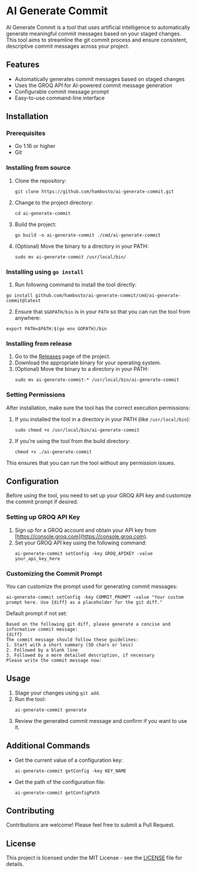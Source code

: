 # AI Generate Commit

AI Generate Commit is a tool that uses artificial intelligence to automatically generate meaningful commit messages based on your staged changes. This tool aims to streamline the git commit process and ensure consistent, descriptive commit messages across your project.

## Features

- Automatically generates commit messages based on staged changes
- Uses the GROQ API for AI-powered commit message generation
- Configurable commit message prompt
- Easy-to-use command-line interface

## Installation

### Prerequisites

- Go 1.16 or higher
- Git

### Installing from source

1. Clone the repository:
   ```
   git clone https://github.com/hambosto/ai-generate-commit.git
   ```
2. Change to the project directory:
   ```
   cd ai-generate-commit
   ```
3. Build the project:
   ```
   go build -o ai-generate-commit ./cmd/ai-generate-commit
   ```
4. (Optional) Move the binary to a directory in your PATH:
   ```
   sudo mv ai-generate-commit /usr/local/bin/
   ```

### Installing using `go install`

1. Run following command to install the tool directly:

```
go install github.com/hambosto/ai-generate-commit/cmd/ai-generate-commit@latest
```

2. Ensure that `$GOPATH/bin` is in your `PATH` so that you can run the tool from anywhere:

```
export PATH=$PATH:$(go env GOPATH)/bin
```

### Installing from release

1. Go to the [Releases](https://github.com/hambosto/ai-generate-commit/releases) page of the project.
2. Download the appropriate binary for your operating system.
3. (Optional) Move the binary to a directory in your PATH:
   ```
   sudo mv ai-generate-commit-* /usr/local/bin/ai-generate-commit
   ```

### Setting Permissions

After installation, make sure the tool has the correct execution permissions:

1. If you installed the tool in a directory in your PATH (like `/usr/local/bin`):

   ```
   sudo chmod +x /usr/local/bin/ai-generate-commit
   ```

2. If you're using the tool from the build directory:
   ```
   chmod +x ./ai-generate-commit
   ```

This ensures that you can run the tool without any permission issues.

## Configuration

Before using the tool, you need to set up your GROQ API key and customize the commit prompt if desired.

### Setting up GROQ API Key

1. Sign up for a GROQ account and obtain your API key from [https://console.groq.com](https://console.groq.com).
2. Set your GROQ API key using the following command:
   ```
   ai-generate-commit setConfig -key GROQ_APIKEY -value your_api_key_here
   ```

### Customizing the Commit Prompt

You can customize the prompt used for generating commit messages:

```
ai-generate-commit setConfig -key COMMIT_PROMPT -value "Your custom prompt here. Use {diff} as a placeholder for the git diff."
```

Default prompt if not set:

```
Based on the following git diff, please generate a concise and informative commit message:
{diff}
The commit message should follow these guidelines:
1. Start with a short summary (50 chars or less)
2. Followed by a blank line
3. Followed by a more detailed description, if necessary
Please write the commit message now:
```

## Usage

1. Stage your changes using `git add`.
2. Run the tool:
   ```
   ai-generate-commit generate
   ```
3. Review the generated commit message and confirm if you want to use it.

## Additional Commands

- Get the current value of a configuration key:
  ```
  ai-generate-commit getConfig -key KEY_NAME
  ```
- Get the path of the configuration file:
  ```
  ai-generate-commit getConfigPath
  ```

## Contributing

Contributions are welcome! Please feel free to submit a Pull Request.

## License

This project is licensed under the MIT License - see the [LICENSE](LICENSE) file for details.
